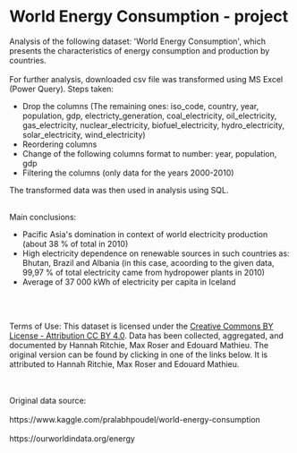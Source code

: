 # World Energy Consumption - project
Analysis of the following dataset: 'World Energy Consumption', which presents the characteristics of energy consumption and production by countries.
<br/>
<br/>
For further analysis, downloaded csv file was transformed using MS Excel (Power Query). Steps taken:
- Drop the columns (The remaining ones: iso_code, country, year, population, gdp, electricty_generation, coal_electricity, oil_electricity, gas_electricity, nuclear_electricity, biofuel_electricity, hydro_electricity, solar_electricity, wind_electricity)
- Reordering columns
- Change of the following columns format to number: year, population, gdp
- Filtering the columns (only data for the years 2000-2010)

The transformed data was then used in analysis using SQL.
<br/>
<br/>

Main conclusions:
- Pacific Asia's domination in context of world electricity production (about 38 % of total in 2010)
- High electricity dependence on renewable sources in such countries as:  Bhutan, Brazil and Albania (in this case, acoording to the given data, 99,97 % of total electricity came from hydropower plants in 2010)
- Average of 37 000 kWh of electricity per capita in Iceland
								

<br/>
<br/>

Terms of Use: This dataset is licensed under the [Creative Commons BY License - Attribution CC BY 4.0](https://creativecommons.org/licenses/by/4.0/). Data has been collected, aggregated, and documented by Hannah Ritchie, Max Roser and Edouard Mathieu. The original version can be found by clicking in one of the links below. It is attributed to Hannah Ritchie, Max Roser and Edouard Mathieu.

<br/>
<br/>
Original data source:
<br/>
<br/>https://www.kaggle.com/pralabhpoudel/world-energy-consumption<br/>
<br/>
https://ourworldindata.org/energy 
